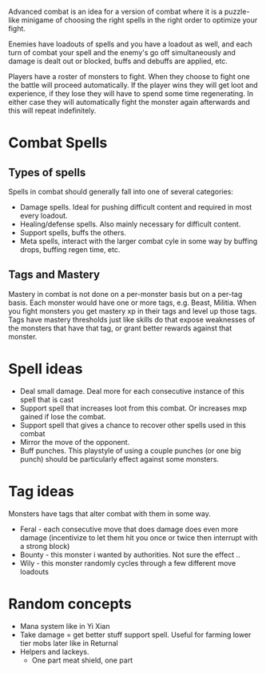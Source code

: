 Advanced combat is an idea for a version of combat where it is a puzzle-like minigame of choosing the right spells in the right order to optimize your fight.

Enemies have loadouts of spells and you have a loadout as well, and each turn of combat your spell and the enemy's go off simultaneously and damage is dealt out or blocked, buffs and debuffs are applied, etc.

Players have a roster of monsters to fight. When they choose to fight one the battle will proceed automatically. If the player wins they will get loot and experience, if they lose they will have to spend some time regenerating. In either case they will automatically fight the monster again afterwards and this will repeat indefinitely.

# Combat Spells
## Types of spells
Spells in combat should generally fall into one of several categories:
* Damage spells. Ideal for pushing difficult content and required in most every loadout.
* Healing/defense spells. Also mainly necessary for difficult content.
* Support spells, buffs the others.
* Meta spells, interact with the larger combat cyle in some way by buffing drops, buffing regen time, etc.

## Tags and Mastery
Mastery in combat is not done on a per-monster basis but on a per-tag basis. Each monster would have one or more tags, e.g. Beast, Militia. When you fight monsters you get mastery xp in their tags and level up those tags. Tags have mastery thresholds just like skills do that expose weaknesses of the monsters that have that tag, or grant better rewards against that monster.

# Spell ideas
* Deal small damage. Deal more for each consecutive instance of this spell that is cast
* Support spell that increases loot from this combat. Or increases mxp gained if lose the combat.
* Support spell that gives a chance to recover other spells used in this combat
* Mirror the move of the opponent.
* Buff punches. This playstyle of using a couple punches (or one big punch) should be particularly effect against some monsters. 

# Tag ideas
Monsters have tags that alter combat with them in some way.
* Feral - each consecutive move that does damage does even more damage (incentivize to let them hit you once or twice then interrupt with a strong block)
* Bounty - this monster i wanted by authorities. Not sure the effect ..
* Wily - this monster randomly cycles through a few different move loadouts

# Random concepts
* Mana system like in Yi Xian
* Take damage = get better stuff support spell. Useful for farming lower tier mobs later like in Returnal
* Helpers and lackeys.
    * One part meat shield, one part